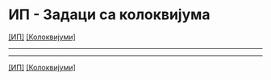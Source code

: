 # ИП - Задаци са колоквијума

[[ИП]](../../README.md) [[Колоквијуми]](../README.md)

---

---  

[[ИП]](../../README.md) [[Колоквијуми]](../README.md)